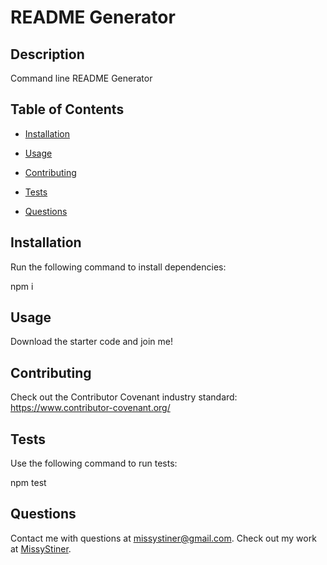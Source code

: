 # README Generator

  ## Description

  Command line README Generator

## Table of Contents 

* [Installation](#installation)

* [Usage](#usage)

* [Contributing](#contributing)

* [Tests](#tests)

* [Questions](#questions)

## Installation

Run the following command to install dependencies:

npm i

## Usage

Download the starter code and join me!


  
## Contributing

Check out the Contributor Covenant industry standard: https://www.contributor-covenant.org/

## Tests

Use the following command to run tests:

npm test

## Questions

Contact me with questions at missystiner@gmail.com. Check out my work at [MissyStiner](https://github.com/MissyStiner/).

